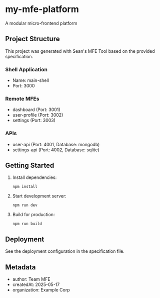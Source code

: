 # my-mfe-platform

A modular micro-frontend platform

## Project Structure

This project was generated with Sean's MFE Tool based on the provided specification.

### Shell Application
- Name: main-shell
- Port: 3000

### Remote MFEs
- dashboard (Port: 3001)
- user-profile (Port: 3002)
- settings (Port: 3003)

### APIs
- user-api (Port: 4001, Database: mongodb)
- settings-api (Port: 4002, Database: sqlite)

## Getting Started

1. Install dependencies:
   ```
   npm install
   ```

2. Start development server:
   ```
   npm run dev
   ```

3. Build for production:
   ```
   npm run build
   ```

## Deployment

See the deployment configuration in the specification file.

## Metadata

- author: Team MFE
- createdAt: 2025-05-17
- organization: Example Corp

